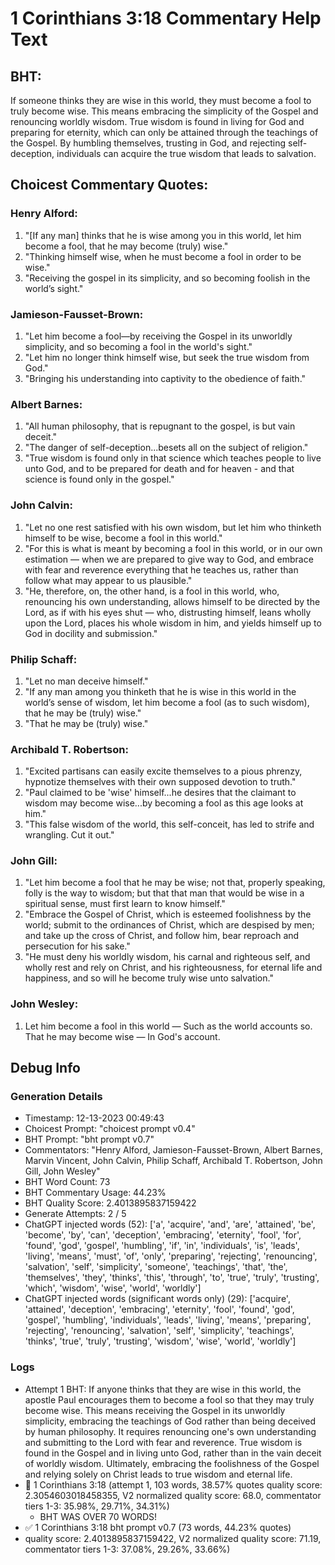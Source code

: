 # 1 Corinthians 3:18 Commentary Help Text

## BHT:
If someone thinks they are wise in this world, they must become a fool to truly become wise. This means embracing the simplicity of the Gospel and renouncing worldly wisdom. True wisdom is found in living for God and preparing for eternity, which can only be attained through the teachings of the Gospel. By humbling themselves, trusting in God, and rejecting self-deception, individuals can acquire the true wisdom that leads to salvation.

## Choicest Commentary Quotes:
### Henry Alford:
1. "[If any man] thinks that he is wise among you in this world, let him become a fool, that he may become (truly) wise."
2. "Thinking himself wise, when he must become a fool in order to be wise."
3. "Receiving the gospel in its simplicity, and so becoming foolish in the world’s sight."

### Jamieson-Fausset-Brown:
1. "Let him become a fool—by receiving the Gospel in its unworldly simplicity, and so becoming a fool in the world's sight." 
2. "Let him no longer think himself wise, but seek the true wisdom from God."
3. "Bringing his understanding into captivity to the obedience of faith."

### Albert Barnes:
1. "All human philosophy, that is repugnant to the gospel, is but vain deceit."
2. "The danger of self-deception...besets all on the subject of religion."
3. "True wisdom is found only in that science which teaches people to live unto God, and to be prepared for death and for heaven - and that science is found only in the gospel."

### John Calvin:
1. "Let no one rest satisfied with his own wisdom, but let him who thinketh himself to be wise, become a fool in this world."
2. "For this is what is meant by becoming a fool in this world, or in our own estimation — when we are prepared to give way to God, and embrace with fear and reverence everything that he teaches us, rather than follow what may appear to us plausible."
3. "He, therefore, on, the other hand, is a fool in this world, who, renouncing his own understanding, allows himself to be directed by the Lord, as if with his eyes shut — who, distrusting himself, leans wholly upon the Lord, places his whole wisdom in him, and yields himself up to God in docility and submission."

### Philip Schaff:
1. "Let no man deceive himself."
2. "If any man among you thinketh that he is wise in this world in the world’s sense of wisdom, let him become a fool (as to such wisdom), that he may be (truly) wise."
3. "That he may be (truly) wise."

### Archibald T. Robertson:
1. "Excited partisans can easily excite themselves to a pious phrenzy, hypnotize themselves with their own supposed devotion to truth."
2. "Paul claimed to be 'wise' himself...he desires that the claimant to wisdom may become wise...by becoming a fool as this age looks at him."
3. "This false wisdom of the world, this self-conceit, has led to strife and wrangling. Cut it out."

### John Gill:
1. "Let him become a fool that he may be wise; not that, properly speaking, folly is the way to wisdom; but that that man that would be wise in a spiritual sense, must first learn to know himself."
2. "Embrace the Gospel of Christ, which is esteemed foolishness by the world; submit to the ordinances of Christ, which are despised by men; and take up the cross of Christ, and follow him, bear reproach and persecution for his sake."
3. "He must deny his worldly wisdom, his carnal and righteous self, and wholly rest and rely on Christ, and his righteousness, for eternal life and happiness, and so will he become truly wise unto salvation."

### John Wesley:
1. Let him become a fool in this world — Such as the world accounts so.
That he may become wise — In God's account.



## Debug Info
### Generation Details
- Timestamp: 12-13-2023 00:49:43
- Choicest Prompt: "choicest prompt v0.4"
- BHT Prompt: "bht prompt v0.7"
- Commentators: "Henry Alford, Jamieson-Fausset-Brown, Albert Barnes, Marvin Vincent, John Calvin, Philip Schaff, Archibald T. Robertson, John Gill, John Wesley"
- BHT Word Count: 73
- BHT Commentary Usage: 44.23%
- BHT Quality Score: 2.4013895837159422
- Generate Attempts: 2 / 5
- ChatGPT injected words (52):
	['a', 'acquire', 'and', 'are', 'attained', 'be', 'become', 'by', 'can', 'deception', 'embracing', 'eternity', 'fool', 'for', 'found', 'god', 'gospel', 'humbling', 'if', 'in', 'individuals', 'is', 'leads', 'living', 'means', 'must', 'of', 'only', 'preparing', 'rejecting', 'renouncing', 'salvation', 'self', 'simplicity', 'someone', 'teachings', 'that', 'the', 'themselves', 'they', 'thinks', 'this', 'through', 'to', 'true', 'truly', 'trusting', 'which', 'wisdom', 'wise', 'world', 'worldly']
- ChatGPT injected words (significant words only) (29):
	['acquire', 'attained', 'deception', 'embracing', 'eternity', 'fool', 'found', 'god', 'gospel', 'humbling', 'individuals', 'leads', 'living', 'means', 'preparing', 'rejecting', 'renouncing', 'salvation', 'self', 'simplicity', 'teachings', 'thinks', 'true', 'truly', 'trusting', 'wisdom', 'wise', 'world', 'worldly']

### Logs
- Attempt 1 BHT: If anyone thinks that they are wise in this world, the apostle Paul encourages them to become a fool so that they may truly become wise. This means receiving the Gospel in its unworldly simplicity, embracing the teachings of God rather than being deceived by human philosophy. It requires renouncing one's own understanding and submitting to the Lord with fear and reverence. True wisdom is found in the Gospel and in living unto God, rather than in the vain deceit of worldly wisdom. Ultimately, embracing the foolishness of the Gospel and relying solely on Christ leads to true wisdom and eternal life.
- 🔄 1 Corinthians 3:18 (attempt 1, 103 words, 38.57% quotes quality score: 2.3054603018458355, V2 normalized quality score: 68.0, commentator tiers 1-3: 35.98%, 29.71%, 34.31%) 
	- BHT WAS OVER 70 WORDS!
- ✅ 1 Corinthians 3:18 bht prompt v0.7 (73 words, 44.23% quotes)
- quality score: 2.4013895837159422, V2 normalized quality score: 71.19, commentator tiers 1-3: 37.08%, 29.26%, 33.66%)